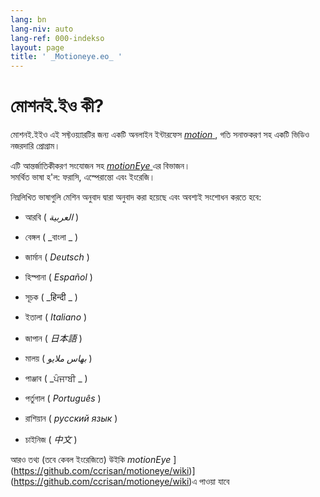 ```yaml
---
lang: bn
lang-niv: auto
lang-ref: 000-indekso
layout: page
title: ' _Motioneye.eo_ '
---
```

# মোশনই.ইও কী?

মোশনই.ইইও এই সফ্টওয়্যারটির জন্য একটি অনলাইন ইন্টারফেস [ _motion_ ](https://motion-project.github.io/), গতি সনাক্তকরণ সহ একটি ভিডিও নজরদারি প্রোগ্রাম।

এটি আন্তর্জাতিকীকরণ সংযোজন সহ [ _motionEye_ ](https://github.com/ccrisan/motioneye) এর বিভাজন।  
সমর্থিত ভাষা হ'ল: ফরাসি, এস্পেরান্তো এবং ইংরেজি।

নিম্নলিখিত ভাষাগুলি মেশিন অনুবাদ দ্বারা অনুবাদ করা হয়েছে এবং অবশ্যই সংশোধন করতে হবে:

* আরবি ( _العربية_ )


* বেঙ্গল ( _বাংলা _ )
  

  

* জার্মান ( _Deutsch_ )


* হিস্পানা ( _Español_ )


* সূচক ( _हिन्दी _ )
  

  

* ইতালা ( _Italiano_ )


* জাপান ( _日本語_ )


* মালয় ( _بهاس ملايو_ )


* পাঞ্জাব ( _ਪੰਜਾਬੀ _ )
  

  

* পর্তুগাল ( _Português_ )


* রাশিয়ান ( _русский язык_ )


* চাইনিজ ( _中文_ )




আরও তথ্য (তবে কেবল ইংরেজিতে) উইকি _motionEye_ ](https://github.com/ccrisan/motioneye/wiki)](https://github.com/ccrisan/motioneye/wiki)এ পাওয়া যাবে

